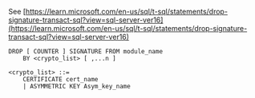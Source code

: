 See [https://learn.microsoft.com/en-us/sql/t-sql/statements/drop-signature-transact-sql?view=sql-server-ver16](https://learn.microsoft.com/en-us/sql/t-sql/statements/drop-signature-transact-sql?view=sql-server-ver16)
```
DROP [ COUNTER ] SIGNATURE FROM module_name   
    BY <crypto_list> [ ,...n ]  
  
<crypto_list> ::=  
    CERTIFICATE cert_name  
    | ASYMMETRIC KEY Asym_key_name
```
